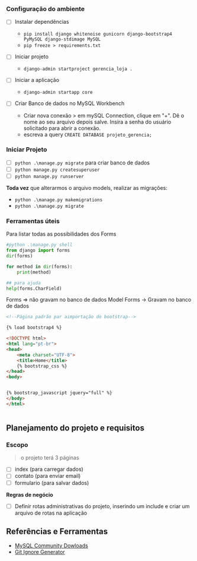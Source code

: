 ### Configuração do ambiente

- [ ] Instalar dependências 
  - `pip install django whitenoise gunicorn django-bootstrap4 PyMySQL django-stdimage MySQL`
  - `pip freeze > requirements.txt`
- [ ] Iniciar projeto
  - `django-admin startproject gerencia_loja .`
- [ ] Iniciar a aplicação
  - `django-admin startapp core`

- [ ] Criar Banco de dados no MySQL Workbench
  - Criar nova conexão > em mySQL Connection, clique em "+". Dê o nome ao seu arquivo depois salve. Insira a senha do usuário solicitado para abrir a conexão.
  - escreva a query `CREATE DATABASE projeto_gerencia;`

### Iniciar Projeto

- [ ] `python .\manage.py migrate` para criar banco de dados
- [ ] `python manage.py createsuperuser`
- [ ] `python manage.py runserver`

**Toda vez** que alterarmos o arquivo models, realizar as migrações:

- `python .\manage.py makemigrations`
- `python .\manage.py migrate`

### Ferramentas úteis

Para listar todas as possibilidades dos Forms
```python
#python .\manage.py shell
from django import forms
dir(forms)

for method in dir(forms): 
	print(method)

## para ajuda    
help(forms.CharField)
```

Forms => não gravam no banco de dados
Model Forms -> Gravam no banco de dados


```html
<!--Página padrão par aimportação do bootstrap-->

{% load bootstrap4 %}

<!DOCTYPE html>
<html lang="pt-br">
<head>
    <meta charset="UTF-8">
    <title>Home</title>
    {% bootstrap_css %}
</head>
<body>


{% bootstrap_javascript jquery="full" %}
</body>
</html>
 
```

## Planejamento do projeto e requisitos

### Escopo
> o projeto terá 3 páginas
- [ ] index (para carregar dados)
- [ ] contato (para enviar email)
- [ ] formulario (para salvar dados)

**Regras de negócio**

- [ ] Definir rotas administrativas do projeto, inserindo um include e criar um arquivo de rotas na aplicação

## Referências e Ferramentas

- [MySQL Community Dowloads](https://dev.mysql.com/downloads/)
- [Git Ignore Generator](https://mrkandreev.name/snippets/gitignore-generator/#Python,Django,VirtualEnv,PyCharm+all,VisualStudioCode)